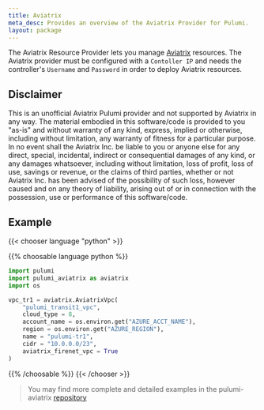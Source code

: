 ```yaml
---
title: Aviatrix
meta_desc: Provides an overview of the Aviatrix Provider for Pulumi.
layout: package
---
```


The Aviatrix Resource Provider lets you manage [Aviatrix](https://aviatrix.com) resources.
The Aviatrix provider must be configured with a `Contoller IP` and needs the controller's  `Username` and `Password` in order to deploy Aviatrix resources.

## Disclaimer
This is an unofficial Aviatrix Pulumi provider and not supported by Aviatrix in any way. The material embodied in this software/code is provided to you "as-is" and without warranty of any kind, express, implied or otherwise, including without limitation, any warranty of fitness for a particular purpose. In no event shall the Aviatrix Inc. be liable to you or anyone else for any direct, special, incidental, indirect or consequential damages of any kind, or any damages whatsoever, including without limitation, loss of profit, loss of use, savings or revenue, or the claims of third parties, whether or not Aviatrix Inc. has been advised of the possibility of such loss, however caused and on any theory of liability, arising out of or in connection with the possession, use or performance of this software/code.

## Example

{{< chooser language "python" >}}

{{% choosable language python %}}

```python
import pulumi
import pulumi_aviatrix as aviatrix
import os

vpc_tr1 = aviatrix.AviatrixVpc(
    "pulumi_transit1_vpc",
    cloud_type = 8,
    account_name = os.environ.get("AZURE_ACCT_NAME"),
    region = os.environ.get("AZURE_REGION"),
    name = "pulumi-tr1",
    cidr = "10.0.0.0/23",
    aviatrix_firenet_vpc = True
)
```

{{% /choosable %}}
{{< /chooser >}}

> You may find more complete and detailed examples in the pulumi-aviatrix [repository](https://github.com/astipkovits/pulumi-aviatrix/tree/main/examples)
